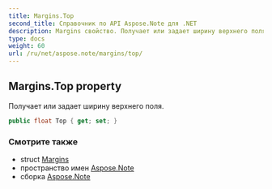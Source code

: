 ```yaml
---
title: Margins.Top
second_title: Справочник по API Aspose.Note для .NET
description: Margins свойство. Получает или задает ширину верхнего поля.
type: docs
weight: 60
url: /ru/net/aspose.note/margins/top/
---
```

## Margins.Top property

Получает или задает ширину верхнего поля.

```csharp
public float Top { get; set; }
```

### Смотрите также

* struct [Margins](../)
* пространство имен [Aspose.Note](../../margins/)
* сборка [Aspose.Note](../../../)


